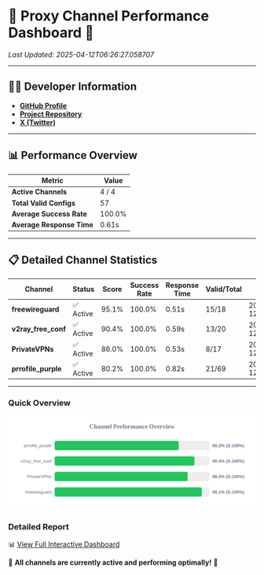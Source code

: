 # 🌟 Proxy Channel Performance Dashboard 🌟

_Last Updated: 2025-04-12T06:26:27.058707_

---

## 👩‍💻 Developer Information

- **[GitHub Profile](https://github.com/4n0nymou3)**  
- **[Project Repository](https://github.com/4n0nymou3/multi-proxy-config-fetcher)**  
- **[X (Twitter)](https://x.com/4n0nymou3)**  

---

## 📊 Performance Overview

| Metric                | Value       |
|-----------------------|-------------|
| **Active Channels**   | 4 / 4       |
| **Total Valid Configs** | 57          |
| **Average Success Rate** | 100.0%      |
| **Average Response Time** | 0.61s       |

---

## 📋 Detailed Channel Statistics

| Channel          | Status     | Score  | Success Rate | Response Time | Valid/Total | Last Success               |
|------------------|------------|--------|--------------|---------------|-------------|----------------------------|
| **freewireguard**  | ✅ Active  | 95.1%  | 100.0% | 0.51s         | 15/18       | 2025-04-12T06:26:27.057419 |
| **v2ray_free_conf**  | ✅ Active  | 90.4%  | 100.0% | 0.59s         | 13/20       | 2025-04-12T06:26:25.953959 |
| **PrivateVPNs**  | ✅ Active  | 86.0%  | 100.0% | 0.53s         | 8/17       | 2025-04-12T06:26:26.516665 |
| **prrofile_purple**  | ✅ Active  | 80.2%  | 100.0% | 0.82s         | 21/69       | 2025-04-12T06:26:25.330487 |

---

### Quick Overview
<div align="center">
  <a href="https://raw.githubusercontent.com/nullluser/NullRepo/refs/heads/main/assets/channel_stats_chart.svg">
    <img src="https://raw.githubusercontent.com/nullluser/NullRepo/refs/heads/main/assets/channel_stats_chart.svg" alt="Source Performance Statistics" width="800">
  </a>
</div>

### Detailed Report
📊 [View Full Interactive Dashboard](https://htmlpreview.github.io/?https://github.com/nullluser/NullRepo/blob/main/assets/performance_report.html)

🎉 **All channels are currently active and performing optimally!** 🎉
